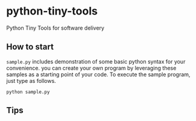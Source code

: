 # python-tiny-tools
Python Tiny Tools for software delivery

## How to start
`sample.py` includes demonstration of some basic python syntax for your convenience. you can create your own program by leveraging these samples as a starting point of your code.
To execute the sample program, just type as follows.
```
python sample.py
```

## Tips
### 